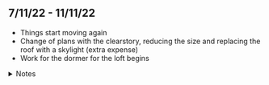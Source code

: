 ## 7/11/22 - 11/11/22

- Things start moving again
- Change of plans with the clearstory, reducing the size and replacing the roof with a skylight (extra expense)
- Work for the dormer for the loft begins

<details>
<summary>Notes</summary>

_Jackson:_ Fucking finally! Finalised the change of plans for the clearstory. It was going to be too imposing in the roof terrace space, not to mention it was positioned almost perfectly to block off the last of our neighbors view of the mountain. We felt bad about that. Ultimately replacing it with a skylight is a much better choice for both us _and_ our neighbors. I just wish we'd though of it before work began as it's definitely costing us more to change plans now.

</details>
